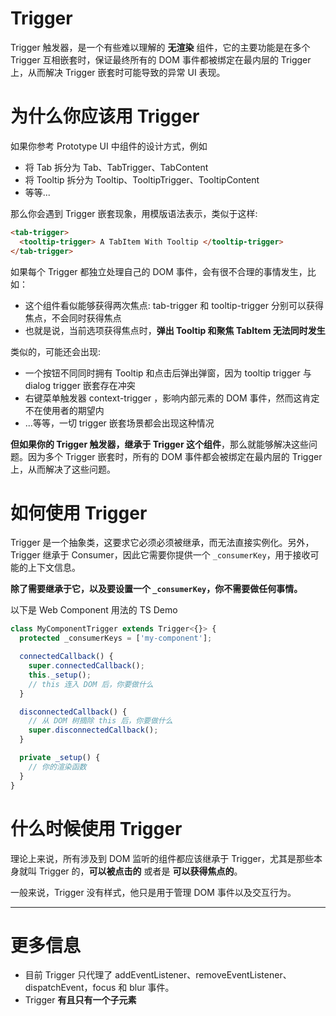 # Trigger

Trigger 触发器，是一个有些难以理解的 **无渲染** 组件，它的主要功能是在多个 Trigger 互相嵌套时，保证最终所有的 DOM 事件都被绑定在最内层的 Trigger 上，从而解决 Trigger 嵌套时可能导致的异常 UI 表现。

# 为什么你应该用 Trigger

如果你参考 Prototype UI 中组件的设计方式，例如

- 将 Tab 拆分为 Tab、TabTrigger、TabContent
- 将 Tooltip 拆分为 Tooltip、TooltipTrigger、TooltipContent
- 等等...

那么你会遇到 Trigger 嵌套现象，用模版语法表示，类似于这样:

```html
<tab-trigger>
  <tooltip-trigger> A TabItem With Tooltip </tooltip-trigger>
</tab-trigger>
```

如果每个 Trigger 都独立处理自己的 DOM 事件，会有很不合理的事情发生，比如：

- 这个组件看似能够获得两次焦点: tab-trigger 和 tooltip-trigger 分别可以获得焦点，不会同时获得焦点
- 也就是说，当前选项获得焦点时，**弹出 Tooltip 和聚焦 TabItem 无法同时发生**

类似的，可能还会出现:

- 一个按钮不同同时拥有 Tooltip 和点击后弹出弹窗，因为 tooltip trigger 与 dialog trigger 嵌套存在冲突
- 右键菜单触发器 context-trigger ，影响内部元素的 DOM 事件，然而这肯定不在使用者的期望内
- ...等等，一切 trigger 嵌套场景都会出现这种情况

**但如果你的 Trigger 触发器，继承于 Trigger 这个组件**，那么就能够解决这些问题。因为多个 Trigger 嵌套时，所有的 DOM 事件都会被绑定在最内层的 Trigger 上，从而解决了这些问题。

# 如何使用 Trigger

Trigger 是一个抽象类，这要求它必须必须被继承，而无法直接实例化。另外，Trigger 继承于 Consumer，因此它需要你提供一个 `_consumerKey`，用于接收可能的上下文信息。

**除了需要继承于它，以及要设置一个 `_consumerKey`，你不需要做任何事情。**

以下是 Web Component 用法的 TS Demo

```ts
class MyComponentTrigger extends Trigger<{}> {
  protected _consumerKeys = ['my-component'];

  connectedCallback() {
    super.connectedCallback();
    this._setup();
    // this 连入 DOM 后，你要做什么
  }

  disconnectedCallback() {
    // 从 DOM 树摘除 this 后，你要做什么
    super.disconnectedCallback();
  }

  private _setup() {
    // 你的渲染函数
  }
}
```

# 什么时候使用 Trigger

理论上来说，所有涉及到 DOM 监听的组件都应该继承于 Trigger，尤其是那些本身就叫 Trigger 的，**可以被点击的** 或者是 **可以获得焦点的**。

一般来说，Trigger 没有样式，他只是用于管理 DOM 事件以及交互行为。

---

# 更多信息

- 目前 Trigger 只代理了 addEventListener、removeEventListener、dispatchEvent，focus 和 blur 事件。
- Trigger **有且只有一个子元素**
